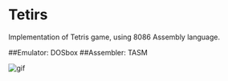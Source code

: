 # Tetirs
Implementation of Tetris game, using 8086 Assembly language.

##Emulator: DOSbox
##Assembler: TASM



![gif](https://user-images.githubusercontent.com/50865519/155316933-d5b7c3eb-cee7-499a-a16a-74fafde51b38.gif)

